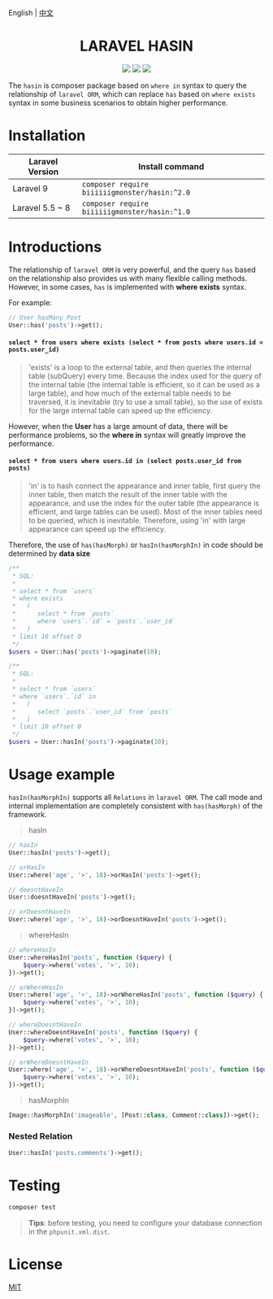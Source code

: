English | [中文](./README-CN.md)

<div align="center">

# LARAVEL HASIN

<p>
    <a href="https://github.com/biiiiiigmonster/hasin/blob/master/LICENSE"><img src="https://img.shields.io/badge/license-MIT-7389D8.svg?style=flat" ></a>
    <a href="https://github.com/biiiiiigmonster/hasin/releases" ><img src="https://img.shields.io/github/release/biiiiiigmonster/hasin.svg?color=4099DE" /></a> 
    <a href="https://packagist.org/packages/biiiiiigmonster/hasin"><img src="https://img.shields.io/packagist/dt/biiiiiigmonster/hasin.svg?color=" /></a> 
</p>

</div>

The `hasin` is composer package based on `where in` syntax to query the relationship of `laravel ORM`, which can replace `has` based on `where exists` syntax in some business scenarios to obtain higher performance.

# Installation
| Laravel Version | Install command                                     |
|-----------------|-----------------------------------------------------|
| Laravel 9       | ``` composer require biiiiiigmonster/hasin:^2.0 ``` |
| Laravel 5.5 ~ 8 | ``` composer require biiiiiigmonster/hasin:^1.0 ``` |

# Introductions

The relationship of `laravel ORM` is very powerful, and the query `has` based on the relationship also provides us with many flexible calling methods. However, in some cases, `has` is implemented with **where exists** syntax.

For example:
```php
// User hasMany Post
User::has('posts')->get();
```
#### `select * from users where exists (select * from posts where users.id = posts.user_id)`
> 'exists' is a loop to the external table, and then queries the internal table (subQuery) every time. Because the index used for the query of the internal table (the internal table is efficient, so it can be used as a large table), and how much of the external table needs to be traversed, it is inevitable (try to use a small table), so the use of exists for the large internal table can speed up the efficiency.

However, when the **User** has a large amount of data, there will be performance problems, so the **where in** syntax will greatly improve the performance.

#### `select * from users where users.id in (select posts.user_id from posts)`
> 'in' is to hash connect the appearance and inner table, first query the inner table, then match the result of the inner table with the appearance, and use the index for the outer table (the appearance is efficient, and large tables can be used). Most of the inner tables need to be queried, which is inevitable. Therefore, using 'in' with large appearance can speed up the efficiency.

Therefore, the use of `has(hasMorph)` or `hasIn(hasMorphIn)` in code should be determined by **data size**

```php
/**
 * SQL:
 * 
 * select * from `users` 
 * where exists 
 *   ( 
 *      select * from `posts` 
 *      where `users`.`id` = `posts`.`user_id` 
 *   ) 
 * limit 10 offset 0
 */
$users = User::has('posts')->paginate(10);

/**
 * SQL:
 * 
 * select * from `users` 
 * where `users`.`id` in  
 *   ( 
 *      select `posts`.`user_id` from `posts` 
 *   ) 
 * limit 10 offset 0
 */
$users = User::hasIn('posts')->paginate(10);
```

# Usage example

`hasIn(hasMorphIn)` supports all `Relations` in `laravel ORM`. The call mode and internal implementation are completely consistent with `has(hasMorph)` of the framework.

> hasIn

```php
// hasIn
User::hasIn('posts')->get();

// orHasIn
User::where('age', '>', 18)->orHasIn('posts')->get();

// doesntHaveIn
User::doesntHaveIn('posts')->get();

// orDoesntHaveIn
User::where('age', '>', 18)->orDoesntHaveIn('posts')->get();
```

> whereHasIn

```php
// whereHasIn
User::whereHasIn('posts', function ($query) {
    $query->where('votes', '>', 10);
})->get();

// orWhereHasIn
User::where('age', '>', 18)->orWhereHasIn('posts', function ($query) {
    $query->where('votes', '>', 10);
})->get();

// whereDoesntHaveIn
User::whereDoesntHaveIn('posts', function ($query) {
    $query->where('votes', '>', 10);
})->get();

// orWhereDoesntHaveIn
User::where('age', '>', 18)->orWhereDoesntHaveIn('posts', function ($query) {
    $query->where('votes', '>', 10);
})->get();
```

> hasMorphIn

```php
Image::hasMorphIn('imageable', [Post::class, Comment::class])->get();
```

### Nested Relation

```php
User::hasIn('posts.comments')->get();
```

# Testing
```bash
composer test
```
>**Tips**: before testing, you need to configure your database connection in the `phpunit.xml.dist`.

# License
[MIT](./LICENSE)
